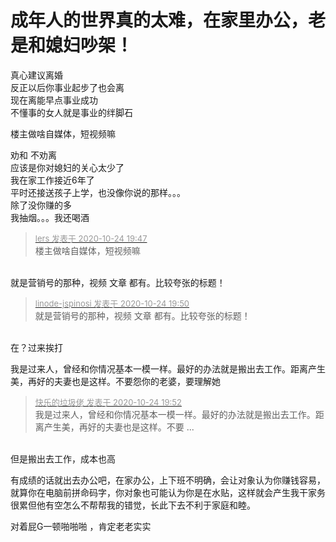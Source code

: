 # 成年人的世界真的太难，在家里办公，老是和媳妇吵架！


真心建议离婚<br />
反正以后你事业起步了也会离<br />
现在离能早点事业成功<br />
不懂事的女人就是事业的绊脚石

楼主做啥自媒体，短视频嘛

劝和 不劝离<br />
应该是你对媳妇的关心太少了<br />
我在家工作接近6年了<br />
平时还接送孩子上学，也没像你说的那样。。。<br />
除了没你赚的多<br />
我抽烟。。。我还喝酒<img src="static/image/smiley/default/lol.gif" smilieid="12" border="0" alt="" /><img id="aimg_LKygd" onclick="zoom(this, this.src, 0, 0, 0)" class="zoom" src="https://cdn.jsdelivr.net/gh/hishis/forum-master/public/images/patch.gif" onmouseover="img_onmouseoverfunc(this)" onload="thumbImg(this)" border="0" alt="" />

<div class="quote"><blockquote><font size="2"><a href="https://www.hostloc.com/forum.php?mod=redirect&amp;goto=findpost&amp;pid=9347237&amp;ptid=758059" target="_blank"><font color="#999999">lers 发表于 2020-10-24 19:47</font></a></font><br />
楼主做啥自媒体，短视频嘛</blockquote></div><br />
就是营销号的那种，视频 文章 都有。比较夸张的标题！

<div class="quote"><blockquote><font size="2"><a href="https://www.hostloc.com/forum.php?mod=redirect&amp;goto=findpost&amp;pid=9347260&amp;ptid=758059" target="_blank"><font color="#999999">linode-jspinosi 发表于 2020-10-24 19:50</font></a></font><br />
就是营销号的那种，视频 文章 都有。比较夸张的标题！</blockquote></div><br />
在？过来挨打

我是过来人，曾经和你情况基本一模一样。最好的办法就是搬出去工作。距离产生美，再好的夫妻也是这样。不要怨你的老婆，要理解她

<div class="quote"><blockquote><font size="2"><a href="https://www.hostloc.com/forum.php?mod=redirect&amp;goto=findpost&amp;pid=9347267&amp;ptid=758059" target="_blank"><font color="#999999">快乐的垃圾佬 发表于 2020-10-24 19:52</font></a></font><br />
我是过来人，曾经和你情况基本一模一样。最好的办法就是搬出去工作。距离产生美，再好的夫妻也是这样。不要 ...</blockquote></div><br />
但是搬出去工作，成本也高<img src="static/image/smiley/yct/009.gif" smilieid="44" border="0" alt="" />

有成绩的话就出去办公吧，在家办公，上下班不明确，会让对象认为你赚钱容易，就算你在电脑前拼命码字，你对象也可能认为你是在水贴，这样就会产生我干家务很累但他有空怎么不帮帮我的错觉，长此下去不利于家庭和睦。

对着屁G一顿啪啪啪 ，肯定老老实实
